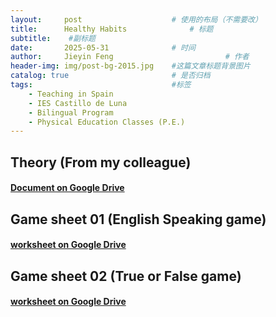 ```yaml
---
layout:     post   				    # 使用的布局（不需要改）
title:      Healthy Habits 				# 标题 
subtitle:    #副标题
date:       2025-05-31				# 时间
author:     Jieyin Feng 						# 作者
header-img: img/post-bg-2015.jpg 	#这篇文章标题背景图片
catalog: true 						# 是否归档
tags:								#标签
    - Teaching in Spain 
    - IES Castillo de Luna
    - Bilingual Program
    - Physical Education Classes (P.E.)
---
```


## Theory (From my colleague)
#### [Document on Google Drive](https://docs.google.com/document/d/1_8jZ3blKNrpKi8HNhg7k6cew1npwceHy/edit?usp=sharing&ouid=103086183032334531092&rtpof=true&sd=true)

## Game sheet 01 (English Speaking game)
#### [worksheet on Google Drive](https://docs.google.com/document/d/1mtkPUeuE1xTTyTiqJznN1lIB-E0CUnsN/edit?usp=sharing&ouid=103086183032334531092&rtpof=true&sd=true)

## Game sheet 02 (True or False game)
#### [worksheet on Google Drive](https://docs.google.com/document/d/1pqMlCsiDmpIM_ZLyEoIRQ35-yb0ysM5n/edit?usp=sharing&ouid=103086183032334531092&rtpof=true&sd=true)
